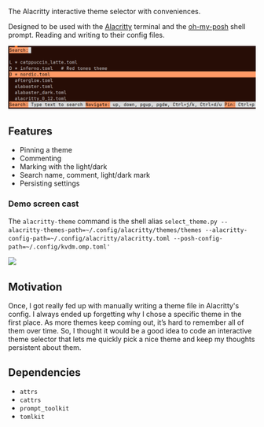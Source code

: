 The Alacritty interactive theme selector with conveniences.

Designed to be used with the [Alacritty](https://alacritty.org/) terminal and the [oh-my-posh](https://ohmyposh.dev/) shell prompt. Reading and writing to their config files.



![](images/general.png)

## Features

- Pinning a theme
- Commenting
- Marking with the light/dark
- Search name, comment, light/dark mark
- Persisting settings

### Demo screen cast

 The `alacritty-theme` command is the shell alias `select_theme.py --alacritty-themes-path=~/.config/alacritty/themes/themes --alacritty-config-path=~/.config/alacritty/alacritty.toml --posh-config-path=~/.config/kvdm.omp.toml'`

![](images/screencast.gif)

## Motivation

Once, I got really fed up with manually writing a theme file in Alacritty's config. I always ended up forgetting why I chose a specific theme in the first place. As more themes keep coming out, it’s hard to remember all of them over time. So, I thought it would be a good idea to code an interactive theme selector that lets me quickly pick a nice theme and keep my thoughts persistent about them.

## Dependencies

- `attrs`
- `cattrs`
- `prompt_toolkit`
- `tomlkit`

